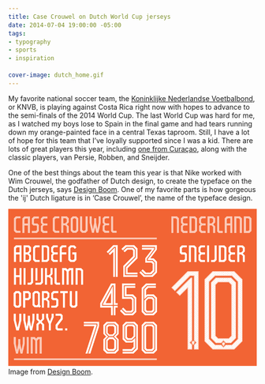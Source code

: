 ```yaml
---
title: Case Crouwel on Dutch World Cup jerseys
date: 2014-07-04 19:00:00 -05:00
tags:
- typography
- sports
- inspiration

cover-image: dutch_home.gif
---
```


My favorite national soccer team, the [Koninklijke Nederlandse Voetbalbond](https://english.knvb.nl/), or KNVB, is playing against Costa Rica right now with hopes to advance to the semi-finals of the 2014 World Cup. The last World Cup was hard for me, as I watched my boys lose to Spain in the final game and had tears running down my orange-painted face in a central Texas taproom. Still, I have a lot of hope for this team that I’ve loyally supported since I was a kid. There are lots of great players this year, including [one from Curaçao](https://www.espnfc.com/player/113083/leroy-fer?season=2013), along with the classic players, van Persie, Robben, and Sneijder.


One of the best things about the team this year is that Nike worked with Wim Crouwel, the godfather of Dutch design, to create the typeface on the Dutch jerseys, says [Design Boom](https://www.designboom.com/design/nike-world-cup-fonts-07-01-2014/). One of my favorite parts is how gorgeous the 'ij' Dutch ligature is in ‘Case Crouwel’, the name of the typeface design.

![The letters of Case Crouwel](/static/img/posts/dutch_home.gif "The letters of case Crowel")
Image from [Design Boom](https://www.designboom.com/design/nike-world-cup-fonts-07-01-2014/).
